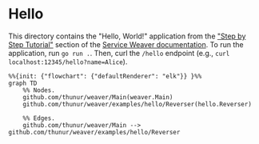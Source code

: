 # Hello

This directory contains the "Hello, World!" application from the ["Step by Step
Tutorial"][tutorial] section of the [Service Weaver documentation][docs]. To run
the application, run `go run .`.  Then, curl the `/hello` endpoint (e.g., `curl
localhost:12345/hello?name=Alice`).

```mermaid
%%{init: {"flowchart": {"defaultRenderer": "elk"}} }%%
graph TD
    %% Nodes.
    github.com/thunur/weaver/Main(weaver.Main)
    github.com/thunur/weaver/examples/hello/Reverser(hello.Reverser)

    %% Edges.
    github.com/thunur/weaver/Main --> github.com/thunur/weaver/examples/hello/Reverser
```

[docs]: https://serviceweaver.dev/docs.html
[tutorial]: https://serviceweaver.dev/docs.html#step-by-step-tutorial
